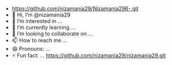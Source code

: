 - https://github.com/nizamania29/Nizamania296-.git
-  👋 Hi, I’m @nizamania29
- 👀 I’m interested in ...
- 🌱 I’m currently learning ...
- 💞️ I’m looking to collaborate on ...
- 📫 How to reach me ...
- 😄 Pronouns: ...
- ⚡ Fun fact: ...
https://github.com/nizamania29/nizamania29.git
<!---
nizamania29/nizamania29 is a ✨ special ✨ repository because its `README.md` (this file) appears on your GitHub profile.
You can click the Preview link to take a look at your changes.
--->
